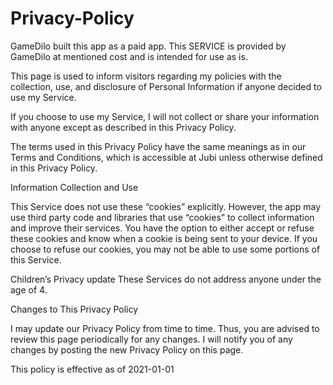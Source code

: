 # Privacy-Policy 

GameDilo built this app as a paid app. This SERVICE is provided by GameDilo at mentioned cost and is intended for use as is.

This page is used to inform visitors regarding my policies with the collection, use, and disclosure of Personal Information if anyone decided to use my Service.

If you choose to use my Service, I will not collect or share your information with anyone except as described in this Privacy Policy.

The terms used in this Privacy Policy have the same meanings as in our Terms and Conditions, which is accessible at Jubi unless otherwise defined in this Privacy Policy.

Information Collection and Use

This Service does not use these “cookies” explicitly. However, the app may use third party code and libraries that use “cookies” to collect information and improve their services. You have the option to either accept or refuse these cookies and know when a cookie is being sent to your device. If you choose to refuse our cookies, you may not be able to use some portions of this Service.

Children’s Privacy
update
These Services do not address anyone under the age of 4.

Changes to This Privacy Policy

I may update our Privacy Policy from time to time. Thus, you are advised to review this page periodically for any changes. I will notify you of any changes by posting the new Privacy Policy on this page.

This policy is effective as of 2021-01-01
